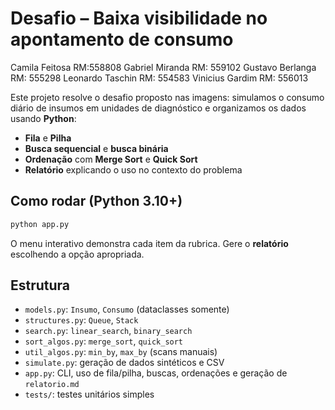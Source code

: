 # Desafio – Baixa visibilidade no apontamento de consumo 

Camila Feitosa RM:558808
Gabriel Miranda RM: 559102
Gustavo Berlanga RM: 555298
Leonardo Taschin RM: 554583
Vinicius Gardim RM: 556013

Este projeto resolve o desafio proposto nas imagens: simulamos o consumo diário de insumos em unidades de diagnóstico e
organizamos os dados usando **Python**:
- **Fila** e **Pilha**
- **Busca sequencial** e **busca binária** 
- **Ordenação** com **Merge Sort** e **Quick Sort** 
- **Relatório** explicando o uso no contexto do problema


## Como rodar (Python 3.10+)
```bash
python app.py
```

O menu interativo demonstra cada item da rubrica. Gere o **relatório** escolhendo a opção apropriada.

## Estrutura
- `models.py`: `Insumo`, `Consumo` (dataclasses somente)
- `structures.py`: `Queue`, `Stack`
- `search.py`: `linear_search`, `binary_search`
- `sort_algos.py`: `merge_sort`, `quick_sort`
- `util_algos.py`: `min_by`, `max_by` (scans manuais)
- `simulate.py`: geração de dados sintéticos e CSV
- `app.py`: CLI, uso de fila/pilha, buscas, ordenações e geração de `relatorio.md`
- `tests/`: testes unitários simples
